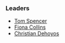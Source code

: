 ### Leaders
* [Tom Spencer](mailto:tom.spencer@owasp.org)
* [Fiona Collins](mailto:fiona.collins@owasp.org)
* [Christian Dehoyos](mailto:christian.dehoyos@owasp.org)

